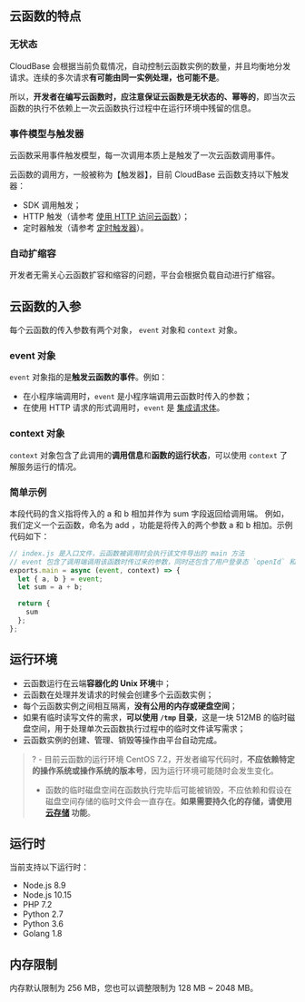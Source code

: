 ## 云函数的特点

### 无状态

CloudBase 会根据当前负载情况，自动控制云函数实例的数量，并且均衡地分发请求。连续的多次请求**有可能由同一实例处理，也可能不是**。

所以，**开发者在编写云函数时，应注意保证云函数是无状态的、幂等的**，即当次云函数的执行不依赖上一次云函数执行过程中在运行环境中残留的信息。

### 事件模型与触发器

云函数采用事件触发模型，每一次调用本质上是触发了一次云函数调用事件。

云函数的调用方，一般被称为【触发器】，目前 CloudBase 云函数支持以下触发器：

- SDK 调用触发；
- HTTP 触发（请参考 [使用 HTTP 访问云函数](https://cloud.tencent.com/document/product/876/41776)）；
- 定时器触发（请参考 [定时触发器](https://cloud.tencent.com/document/product/876/32314)）。

### 自动扩缩容

开发者无需关心云函数扩容和缩容的问题，平台会根据负载自动进行扩缩容。

## 云函数的入参

每个云函数的传入参数有两个对象， `event` 对象和 `context` 对象。

### event 对象

`event` 对象指的是**触发云函数的事件**。例如：

- 在小程序端调用时，`event` 是小程序端调用云函数时传入的参数；
- 在使用 HTTP 请求的形式调用时，`event` 是 [集成请求体](https://cloud.tencent.com/document/product/876/41776)。

### context 对象

`context` 对象包含了此调用的**调用信息**和**函数的运行状态**，可以使用 `context` 了解服务运行的情况。

### 简单示例

本段代码的含义指将传入的 a 和 b 相加并作为 sum 字段返回给调用端。
例如，我们定义一个云函数，命名为 add ，功能是将传入的两个参数 a 和 b 相加。示例代码如下：

```js
// index.js 是入口文件，云函数被调用时会执行该文件导出的 main 方法
// event 包含了调用端调用该函数时传过来的参数，同时还包含了用户登录态 `openId` 和应用 `appId` 信息
exports.main = async (event, context) => {
  let { a, b } = event;
  let sum = a + b;

  return {
    sum
  };
};
```

## 运行环境

- 云函数运行在云端**容器化的 Unix 环境**中；
- 云函数在处理并发请求的时候会创建多个云函数实例；
- 每个云函数实例之间相互隔离，**没有公用的内存或硬盘空间**；
- 如果有临时读写文件的需求，**可以使用 `/tmp` 目录**，这是一块 512MB 的临时磁盘空间，用于处理单次云函数执行过程中的临时文件读写需求；
- 云函数实例的创建、管理、销毁等操作由平台自动完成。

>? - 目前云函数的运行环境 CentOS 7.2，开发者编写代码时，**不应依赖特定的操作系统或操作系统的版本号**，因为运行环境可能随时会发生变化。
> - 函数的临时磁盘空间在函数执行完毕后可能被销毁，不应依赖和假设在磁盘空间存储的临时文件会一直存在。**如果需要持久化的存储，请使用 [云存储](https://cloud.tencent.com/document/product/876/19376) 功能**。
> 

## 运行时

当前支持以下运行时：

- Node.js 8.9
- Node.js 10.15
- PHP 7.2
- Python 2.7
- Python 3.6
- Golang 1.8

## 内存限制

内存默认限制为 256 MB，您也可以调整限制为 128 MB ~ 2048 MB。
